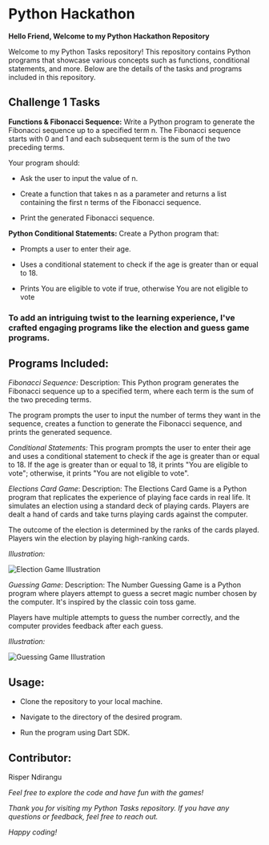 # Python Hackathon

**Hello Friend, Welcome to my Python Hackathon Repository**

Welcome to my Python Tasks repository! This repository contains Python programs that showcase various concepts such as functions, conditional statements, and more. Below are the details of the tasks and programs included in this repository.

## Challenge 1 Tasks

**Functions & Fibonacci Sequence:** Write a Python program to generate the Fibonacci sequence up to a specified term n. 
The Fibonacci sequence starts with 0 and 1 and each subsequent term is the sum of the two preceding terms.

Your program should:

* Ask the user to input the value of n.

* Create a function that takes n as a parameter and returns a list containing the first n terms of the Fibonacci sequence.

* Print the generated Fibonacci sequence.

**Python Conditional Statements:** Create a Python program that: 

* Prompts a user to enter their age.
  
* Uses a conditional statement to check if the age is greater than or equal to 18.
  
* Prints You are eligible to vote if true, otherwise You are not eligible to vote

### To add an intriguing twist to the learning experience, I've crafted engaging programs like the election and guess game programs. 

## Programs Included:

*Fibonacci Sequence:* Description: This Python program generates the Fibonacci sequence up to a specified term, where each term is the sum of the two preceding terms. 

The program prompts the user to input the number of terms they want in the sequence, creates a function to generate the Fibonacci sequence, and prints the generated sequence.

*Conditional Statements:* This program prompts the user to enter their age and uses a conditional statement to check if the age is greater than or equal to 18. If the age is greater than or equal to 18, it prints "You are eligible to vote"; otherwise, it prints "You are not eligible to vote".

*Elections Card Game*: Description: The Elections Card Game is a Python program that replicates the experience of playing face cards in real life. It simulates an election using a standard deck of playing cards. Players are dealt a hand of cards and take turns playing cards against the computer. 

The outcome of the election is determined by the ranks of the cards played. Players win the election by playing high-ranking cards.

 *Illustration:* 
 
![Election Game Illustration](https://github.com/Risper8/PYTHON-HACKATHON/blob/main/election.png)


*Guessing Game*: Description: The Number Guessing Game is a Python program where players attempt to guess a secret magic number chosen by the computer. It's inspired by the classic coin toss game. 

Players have multiple attempts to guess the number correctly, and the computer provides feedback after each guess.

 *Illustration:* 
 
![Guessing Game Illustration](https://github.com/Risper8/PYTHON-HACKATHON/blob/main/guess.png)

## **Usage:**

* Clone the repository to your local machine.

* Navigate to the directory of the desired program.

* Run the program using Dart SDK.

## Contributor:
 Risper Ndirangu

*Feel free to explore the code and have fun with the games!*

*Thank you for visiting my Python Tasks repository. If you have any questions or feedback, feel free to reach out.*

*Happy coding!*
